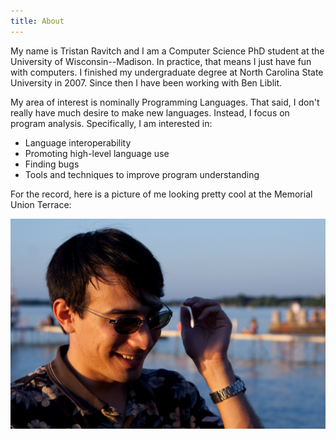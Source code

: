```yaml
---
title: About
---
```


My name is Tristan Ravitch and I am a Computer Science PhD student at
the University of Wisconsin--Madison.  In practice, that means I just
have fun with computers.  I finished my undergraduate degree at North
Carolina State University in 2007.  Since then I have been working
with Ben Liblit.

My area of interest is nominally Programming Languages.  That said,
I don't really have much desire to make new languages.  Instead, I
focus on program analysis.  Specifically, I am interested in:

 * Language interoperability
 * Promoting high-level language use
 * Finding bugs
 * Tools and techniques to improve program understanding

For the record, here is a picture of me looking pretty cool at the Memorial
Union Terrace:

![Me](/images/tristan-terrace.jpg)
